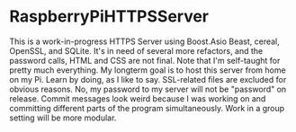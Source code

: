 # RaspberryPiHTTPSServer
This is a work-in-progress HTTPS Server using Boost.Asio Beast, cereal, OpenSSL, and SQLite. 
It's in need of several more refactors, and the password calls, HTML and CSS are not final. 
Note that I'm self-taught for pretty much everything. 
My longterm goal is to host this server from home on my Pi. 
Learn by doing, as I like to say. SSL-related files are excluded for obvious reasons. 
No, my password to my server will not be "password" on release.
Commit messages look weird because I was working on and committing different parts of the program simultaneously.
Work in a group setting will be more modular.
